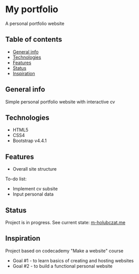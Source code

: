 # My portfolio
A personal portfolio website

## Table of contents
* [General info](#general-info)
* [Technologies](#technologies)
* [Features](#features)
* [Status](#status)
* [Inspiration](#inspiration)

## General info
Simple personal portfolio website with interactive cv

## Technologies
* HTML5
* CSS4
* Bootstrap v4.4.1

## Features
* Overall site structure

To-do list:
* Implement cv subsite
* Input personal data

## Status
Project is in progress. See current state: [m-holubczat.me](m-holubczat.me)

## Inspiration
Project based on codecademy "Make a website" course
* Goal #1 - to learn basics of creating and hosting websites
* Goal #2 - to build a functional personal website
